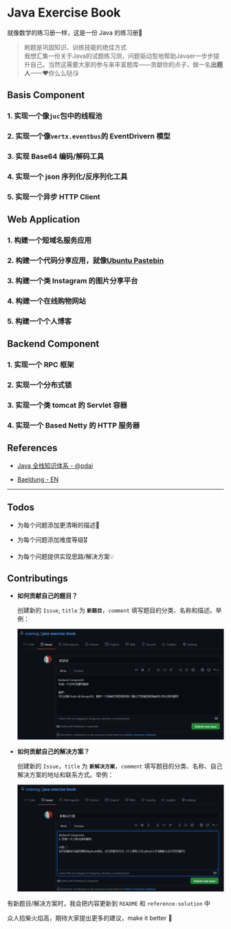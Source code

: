 # Java Exercise Book

就像数学的练习册一样，这是一份 Java 的练习册📝

> 刷题是巩固知识、训练技能的绝佳方式  
> 我想汇集一份关于Java的试题练习测，问题驱动型地帮助Javaer一步步提升自己。当然这需要大家的参与来丰富题库——贡献你的点子，做一名**出题人**——❤你么么哒😘

## Basis Component

### 1. 实现一个像`juc`包中的线程池

### 2. 实现一个像`vertx.eventbus`的 EventDrivern 模型

### 3. 实现 Base64 编码/解码工具

### 4. 实现一个 json 序列化/反序列化工具

### 5. 实现一个异步 HTTP Client

## Web Application

### 1. 构建一个短域名服务应用

### 2. 构建一个代码分享应用，就像[Ubuntu Pastebin](https://paste.ubuntu.com/)

### 3. 构建一个类 Instagram 的图片分享平台

### 4. 构建一个在线购物网站

### 5. 构建一个个人博客

## Backend Component

### 1. 实现一个 RPC 框架

### 2. 实现一个分布式锁

### 3. 实现一个类 tomcat 的 Servlet 容器

### 4. 实现一个 Based Netty 的 HTTP 服务器

## References

- [Java 全栈知识体系 - @pdai](https://www.pdai.tech/)

- [Baeldung - EN](https://www.baeldung.com/)

-------------------------

## Todos

- 为每个问题添加更清晰的描述📃

- 为每个问题添加难度等级🎖

- 为每个问题提供实现思路/解决方案💡

## Contributings

- **如何贡献自己的题目？**

    创建新的 `Issue`, `title` 为 **`新题目`**，`comment` 填写题目的分类、名称和描述。举例：

    ![post-new-exercise](img/post-new-exercise.png)

- **如何贡献自己的解决方案？**

    创建新的 `Issue`，`title` 为 **`新解决方案`**，`comment` 填写题目的分类、名称、自己解决方案的地址和联系方式。举例：

    ![post-new-solution](img/post-new-solution.png)

有新题目/解决方案时，我会把内容更新到 `README` 和 `reference-solution` 中

众人拾柴火焰高，期待大家提出更多的建议，make it better 🎏
